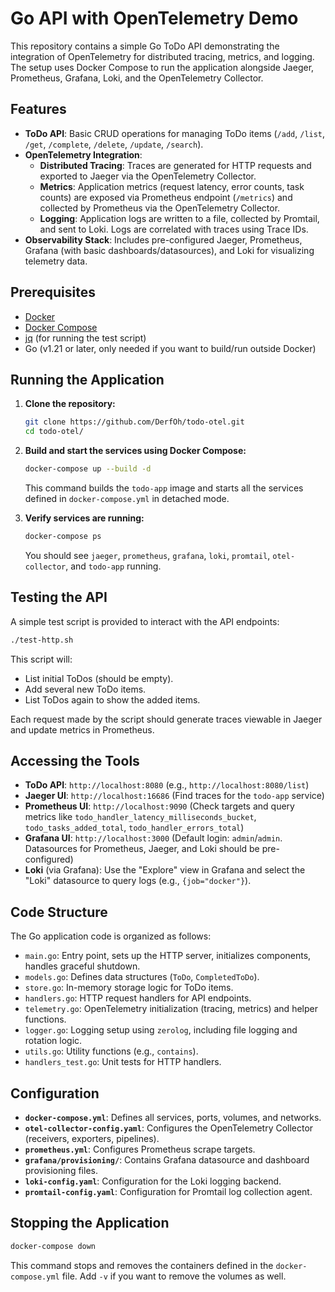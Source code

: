 # Go API with OpenTelemetry Demo

This repository contains a simple Go ToDo API demonstrating the integration of OpenTelemetry for distributed tracing, metrics, and logging. The setup uses Docker Compose to run the application alongside Jaeger, Prometheus, Grafana, Loki, and the OpenTelemetry Collector.

## Features

*   **ToDo API**: Basic CRUD operations for managing ToDo items (`/add`, `/list`, `/get`, `/complete`, `/delete`, `/update`, `/search`).
*   **OpenTelemetry Integration**:
    *   **Distributed Tracing**: Traces are generated for HTTP requests and exported to Jaeger via the OpenTelemetry Collector.
    *   **Metrics**: Application metrics (request latency, error counts, task counts) are exposed via Prometheus endpoint (`/metrics`) and collected by Prometheus via the OpenTelemetry Collector.
    *   **Logging**: Application logs are written to a file, collected by Promtail, and sent to Loki. Logs are correlated with traces using Trace IDs.
*   **Observability Stack**: Includes pre-configured Jaeger, Prometheus, Grafana (with basic dashboards/datasources), and Loki for visualizing telemetry data.

## Prerequisites

*   [Docker](https://docs.docker.com/get-docker/)
*   [Docker Compose](https://docs.docker.com/compose/install/)
*   [jq](https://stedolan.github.io/jq/download/) (for running the test script)
*   Go (v1.21 or later, only needed if you want to build/run outside Docker)

## Running the Application

1.  **Clone the repository:**
    ```bash
    git clone https://github.com/DerfOh/todo-otel.git
    cd todo-otel/
    ```

2.  **Build and start the services using Docker Compose:**
    ```bash
    docker-compose up --build -d
    ```
    This command builds the `todo-app` image and starts all the services defined in `docker-compose.yml` in detached mode.

3.  **Verify services are running:**
    ```bash
    docker-compose ps
    ```
    You should see `jaeger`, `prometheus`, `grafana`, `loki`, `promtail`, `otel-collector`, and `todo-app` running.

## Testing the API

A simple test script is provided to interact with the API endpoints:

```bash
./test-http.sh
```

This script will:
*   List initial ToDos (should be empty).
*   Add several new ToDo items.
*   List ToDos again to show the added items.

Each request made by the script should generate traces viewable in Jaeger and update metrics in Prometheus.

## Accessing the Tools

*   **ToDo API**: `http://localhost:8080` (e.g., `http://localhost:8080/list`)
*   **Jaeger UI**: `http://localhost:16686` (Find traces for the `todo-app` service)
*   **Prometheus UI**: `http://localhost:9090` (Check targets and query metrics like `todo_handler_latency_milliseconds_bucket`, `todo_tasks_added_total`, `todo_handler_errors_total`)
*   **Grafana UI**: `http://localhost:3000` (Default login: `admin`/`admin`. Datasources for Prometheus, Jaeger, and Loki should be pre-configured)
*   **Loki** (via Grafana): Use the "Explore" view in Grafana and select the "Loki" datasource to query logs (e.g., `{job="docker"}`).

## Code Structure

The Go application code is organized as follows:

*   `main.go`: Entry point, sets up the HTTP server, initializes components, handles graceful shutdown.
*   `models.go`: Defines data structures (`ToDo`, `CompletedToDo`).
*   `store.go`: In-memory storage logic for ToDo items.
*   `handlers.go`: HTTP request handlers for API endpoints.
*   `telemetry.go`: OpenTelemetry initialization (tracing, metrics) and helper functions.
*   `logger.go`: Logging setup using `zerolog`, including file logging and rotation logic.
*   `utils.go`: Utility functions (e.g., `contains`).
*   `handlers_test.go`: Unit tests for HTTP handlers.

## Configuration

*   **`docker-compose.yml`**: Defines all services, ports, volumes, and networks.
*   **`otel-collector-config.yaml`**: Configures the OpenTelemetry Collector (receivers, exporters, pipelines).
*   **`prometheus.yml`**: Configures Prometheus scrape targets.
*   **`grafana/provisioning/`**: Contains Grafana datasource and dashboard provisioning files.
*   **`loki-config.yaml`**: Configuration for the Loki logging backend.
*   **`promtail-config.yaml`**: Configuration for Promtail log collection agent.

## Stopping the Application

```bash
docker-compose down
```
This command stops and removes the containers defined in the `docker-compose.yml` file. Add `-v` if you want to remove the volumes as well.
